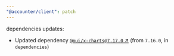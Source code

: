 ```yaml
---
"@accounter/client": patch
---
```

dependencies updates:
  - Updated dependency [`@mui/x-charts@7.17.0` ↗︎](https://www.npmjs.com/package/@mui/x-charts/v/7.17.0) (from `7.16.0`, in `dependencies`)
